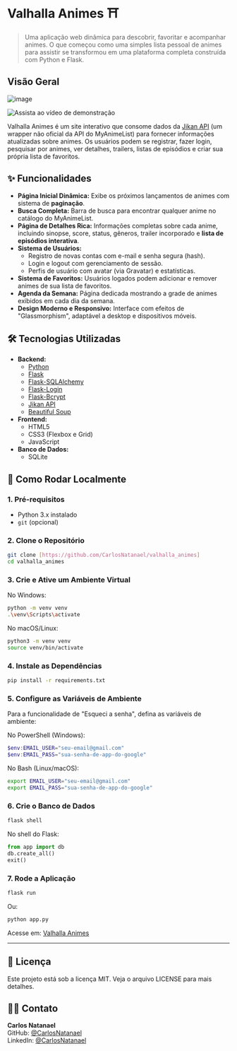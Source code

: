 # Valhalla Animes ⛩️

> Uma aplicação web dinâmica para descobrir, favoritar e acompanhar animes. O que começou como uma simples lista pessoal de animes para assistir se transformou em uma plataforma completa construída com Python e Flask.

## Visão Geral

 ![image](https://github.com/user-attachments/assets/b76fcf1f-798a-46f6-98bb-5b98e596d605)

 ![Assista ao vídeo de demonstração](https://youtu.be/s-KRPdh_FFM)


Valhalla Animes é um site interativo que consome dados da [Jikan API](https://jikan.moe/) (um wrapper não oficial da API do MyAnimeList) para fornecer informações atualizadas sobre animes. Os usuários podem se registrar, fazer login, pesquisar por animes, ver detalhes, trailers, listas de episódios e criar sua própria lista de favoritos.

## ✨ Funcionalidades

- **Página Inicial Dinâmica:** Exibe os próximos lançamentos de animes com sistema de **paginação**.
- **Busca Completa:** Barra de busca para encontrar qualquer anime no catálogo do MyAnimeList.
- **Página de Detalhes Rica:** Informações completas sobre cada anime, incluindo sinopse, score, status, gêneros, trailer incorporado e **lista de episódios interativa**.
- **Sistema de Usuários:**
    - Registro de novas contas com e-mail e senha segura (hash).
    - Login e logout com gerenciamento de sessão.
    - Perfis de usuário com avatar (via Gravatar) e estatísticas.
- **Sistema de Favoritos:** Usuários logados podem adicionar e remover animes de sua lista de favoritos.
- **Agenda da Semana:** Página dedicada mostrando a grade de animes exibidos em cada dia da semana.
- **Design Moderno e Responsivo:** Interface com efeitos de "Glassmorphism", adaptável a desktop e dispositivos móveis.

## 🛠️ Tecnologias Utilizadas

- **Backend:**
    - [Python](https://www.python.org/)
    - [Flask](https://flask.palletsprojects.com/)
    - [Flask-SQLAlchemy](https://flask-sqlalchemy.palletsprojects.com/)
    - [Flask-Login](https://flask-login.readthedocs.io/)
    - [Flask-Bcrypt](https://flask-bcrypt.readthedocs.io/)
    - [Jikan API](https://jikan.moe/)
    - [Beautiful Soup](https://www.crummy.com/software/BeautifulSoup/)
- **Frontend:**
    - HTML5
    - CSS3 (Flexbox e Grid)
    - JavaScript
- **Banco de Dados:**
    - SQLite

## 🚀 Como Rodar Localmente

### 1. Pré-requisitos

- Python 3.x instalado
- `git` (opcional)

### 2. Clone o Repositório

```bash
git clone [https://github.com/CarlosNatanael/valhalla_animes]
cd valhalla_animes
```

### 3. Crie e Ative um Ambiente Virtual

No Windows:

```bash
python -m venv venv
.\venv\Scripts\activate
```

No macOS/Linux:

```bash
python3 -m venv venv
source venv/bin/activate
```

### 4. Instale as Dependências

```bash
pip install -r requirements.txt
```

### 5. Configure as Variáveis de Ambiente

Para a funcionalidade de "Esqueci a senha", defina as variáveis de ambiente:

No PowerShell (Windows):

```powershell
$env:EMAIL_USER="seu-email@gmail.com"
$env:EMAIL_PASS="sua-senha-de-app-do-google"
```

No Bash (Linux/macOS):

```bash
export EMAIL_USER="seu-email@gmail.com"
export EMAIL_PASS="sua-senha-de-app-do-google"
```

### 6. Crie o Banco de Dados

```bash
flask shell
```

No shell do Flask:

```python
from app import db
db.create_all()
exit()
```

### 7. Rode a Aplicação

```bash
flask run
```
Ou:

```bash
python app.py
```

Acesse em: [Valhalla Animes](https://vn75t0lq-5051.brs.devtunnels.ms/)

---

## 📄 Licença

Este projeto está sob a licença MIT. Veja o arquivo LICENSE para mais detalhes.

## 👨‍💻 Contato

**Carlos Natanael**  
GitHub: [@CarlosNatanael](https://github.com/CarlosNatanael)  
LinkedIn: [@CarlosNatanael](https://www.linkedin.com/in/carlos-natanael-608628243/)
